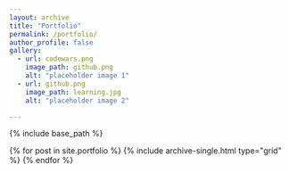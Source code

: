 ```yaml
---
layout: archive
title: "Portfolio"
permalink: /portfolio/
author_profile: false
gallery:
  - url: codewars.png
    image_path: github.png
    alt: "placeholder image 1"
  - url: github.png
    image_path: learning.jpg
    alt: "placeholder image 2"

---
```


{% include base_path %}

<div class="grid__wrapper">
  {% for post in site.portfolio %}
    {% include archive-single.html type="grid" %}
  {% endfor %}
</div>

